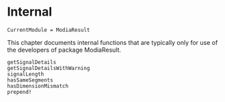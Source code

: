 # Internal

```@meta
CurrentModule = ModiaResult
```

This chapter documents internal functions that are typically only
for use of the developers of package ModiaResult.

```@docs
getSignalDetails
getSignalDetailsWithWarning
signalLength
hasSameSegments
hasDimensionMismatch
prepend!
```

